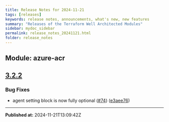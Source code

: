 ```yaml
---
title: Release Notes for 2024-11-21
tags: [releases]
keywords: release notes, announcements, what's new, new features
summary: "Releases of the Terraform Well Architected Modules"
sidebar: mydoc_sidebar
permalink: release_notes_20241121.html
folder: release_notes
---
```


## Module: azure-acr
## [3.2.2](https://github.com/CloudNationHQ/terraform-azure-acr/releases/tag/v3.2.2)


### Bug Fixes

* agent setting block is now fully optional ([#74](https://github.com/CloudNationHQ/terraform-azure-acr/issues/74)) ([e3aee76](https://github.com/CloudNationHQ/terraform-azure-acr/commit/e3aee76a4477b2169f26bd42fedaea3a01840643))

---

**Published at:** 2024-11-21T13:09:42Z

